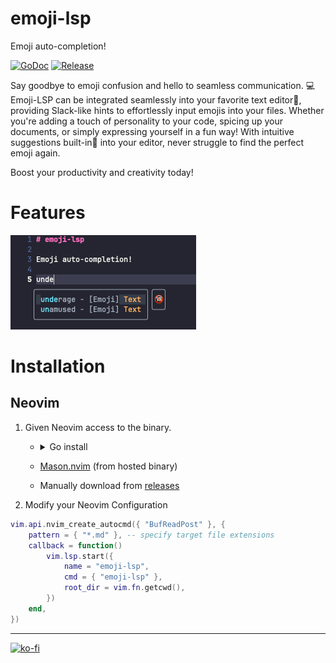 # emoji-lsp

Emoji auto-completion!

[![GoDoc](https://pkg.go.dev/badge/github.com/opa-oz/emoji-lsp?status.svg)](https://pkg.go.dev/github.com/opa-oz/emoji-lsp?tab=doc)
[![Release](https://img.shields.io/github/release/opa-oz/emoji-lsp.svg?style=flat-square)](https://github.com/opa-oz/emoji-lsp/releases)

Say goodbye to emoji confusion and hello to seamless communication. 💻 
Emoji-LSP can be integrated seamlessly into your favorite text editor📄, providing Slack-like hints to effortlessly input emojis into your files. 
Whether you're adding a touch of personality to your code, spicing up your documents, or simply expressing yourself in a fun way! 
With intuitive suggestions built-in🔨 into your editor, never struggle to find the perfect emoji again. 

Boost your productivity and creativity today!

# Features

![markdownlinkcompletions](/docs/completion.png)


# Installation

## Neovim

1. Given Neovim access to the binary.
    - <details>
        <summary>Go install</summary>

        ```bash
            go install github.com/opa-oz/emoji-lsp@v0.0.4
        ```
    - [Mason.nvim](https://github.com/williamboman/mason.nvim) (from hosted binary)
    - Manually download from [releases](https://github.com/opa-oz/emoji-lsp/releases)

2. Modify your Neovim Configuration
```lua
vim.api.nvim_create_autocmd({ "BufReadPost" }, {
    pattern = { "*.md" }, -- specify target file extensions
    callback = function()
        vim.lsp.start({
            name = "emoji-lsp",
            cmd = { "emoji-lsp" },
            root_dir = vim.fn.getcwd(),
        })
    end,
})
```


----

[![ko-fi](https://ko-fi.com/img/githubbutton_sm.svg)](https://ko-fi.com/S6S1UZ9P7)

